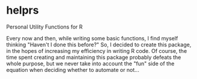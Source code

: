 # helprs
Personal Utility Functions for R

Every now and then, while writing some basic functions, I find
myself thinking "Haven't I done this before?" 
So, I decided to create this package, in the hopes of increasing my
efficiency in writing R code. Of course, the time spent creating and
maintaining this package probably defeats the whole purpose, but we never
take into account the "fun" side of the equation when deciding whether to
automate or not...
